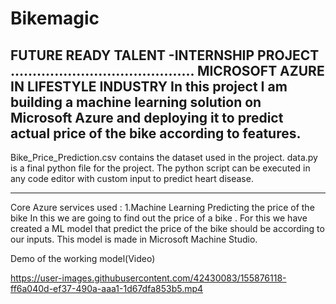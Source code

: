 # Bikemagic
FUTURE READY TALENT -INTERNSHIP PROJECT
..........................................
MICROSOFT AZURE IN LIFESTYLE INDUSTRY
In this project I am building a machine learning solution on Microsoft Azure and deploying it to predict actual price of the bike according to features.
-----------------------------------------------------------------------------------------------
Bike_Price_Prediction.csv contains the dataset used in the project.
data.py is a final python file for the project.
The python script can be executed in any code editor with custom input to predict heart disease.

-------------------------------------------------------------------------------------------------
Core Azure services used :
1.Machine Learning
Predicting the price of the bike 
In this we are going to find out the price of a bike .
For this we have created a ML model that predict the price of the bike should be according to our inputs.
This model is made in Microsoft Machine Studio.






Demo of the working model(Video)



https://user-images.githubusercontent.com/42430083/155876118-ff6a040d-ef37-490a-aaa1-1d67dfa853b5.mp4






